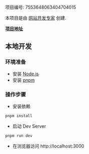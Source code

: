 # 

项目编号: 7553648063404704015

本项目是由 [网站开发专家](https://space.coze.cn/) 创建.

[**项目地址**](https://space.coze.cn/task/7553648063404704015)

## 本地开发

### 环境准备

- 安装 [Node.js](https://nodejs.org/en)
- 安装 [pnpm](https://pnpm.io/installation)

### 操作步骤

- 安装依赖

```sh
pnpm install
```

- 启动 Dev Server

```sh
pnpm run dev
```

- 在浏览器访问 http://localhost:3000
